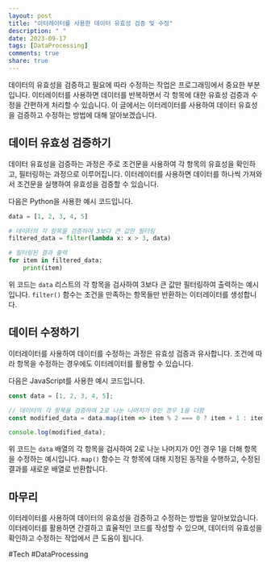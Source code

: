```yaml
---
layout: post
title: "이터레이터를 사용한 데이터 유효성 검증 및 수정"
description: " "
date: 2023-09-17
tags: [DataProcessing]
comments: true
share: true
---
```


데이터의 유효성을 검증하고 필요에 따라 수정하는 작업은 프로그래밍에서 중요한 부분입니다. 이터레이터를 사용하면 데이터를 반복하면서 각 항목에 대한 유효성 검증과 수정을 간편하게 처리할 수 있습니다. 이 글에서는 이터레이터를 사용하여 데이터 유효성을 검증하고 수정하는 방법에 대해 알아보겠습니다.

## 데이터 유효성 검증하기

데이터 유효성을 검증하는 과정은 주로 조건문을 사용하여 각 항목의 유효성을 확인하고, 필터링하는 과정으로 이루어집니다. 이터레이터를 사용하면 데이터를 하나씩 가져와서 조건문을 실행하여 유효성을 검증할 수 있습니다. 

다음은 Python을 사용한 예시 코드입니다.

```python
data = [1, 2, 3, 4, 5]

# 데이터의 각 항목을 검증하여 3보다 큰 값만 필터링
filtered_data = filter(lambda x: x > 3, data)

# 필터링된 결과 출력
for item in filtered_data:
    print(item)
```

위 코드는 `data` 리스트의 각 항목을 검사하여 3보다 큰 값만 필터링하여 출력하는 예시입니다. `filter()` 함수는 조건을 만족하는 항목들만 반환하는 이터레이터를 생성합니다.

## 데이터 수정하기

이터레이터를 사용하여 데이터를 수정하는 과정은 유효성 검증과 유사합니다. 조건에 따라 항목을 수정하는 경우에도 이터레이터를 활용할 수 있습니다.

다음은 JavaScript를 사용한 예시 코드입니다.

```javascript
const data = [1, 2, 3, 4, 5];

// 데이터의 각 항목을 검증하여 2로 나눈 나머지가 0인 경우 1을 더함
const modified_data = data.map(item => item % 2 === 0 ? item + 1 : item);

console.log(modified_data);
```

위 코드는 `data` 배열의 각 항목을 검사하여 2로 나눈 나머지가 0인 경우 1을 더해 항목을 수정하는 예시입니다. `map()` 함수는 각 항목에 대해 지정된 동작을 수행하고, 수정된 결과를 새로운 배열로 반환합니다.

## 마무리

이터레이터를 사용하여 데이터의 유효성을 검증하고 수정하는 방법을 알아보았습니다. 이터레이터를 활용하면 간결하고 효율적인 코드를 작성할 수 있으며, 데이터의 유효성을 확인하고 수정하는 작업에서 큰 도움이 됩니다.

#Tech #DataProcessing